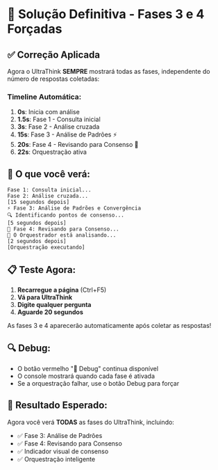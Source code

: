 # 🚀 Solução Definitiva - Fases 3 e 4 Forçadas

## ✅ Correção Aplicada

Agora o UltraThink **SEMPRE** mostrará todas as fases, independente do número de respostas coletadas:

### Timeline Automática:

1. **0s**: Inicia com análise
2. **1.5s**: Fase 1 - Consulta inicial 
3. **3s**: Fase 2 - Análise cruzada
4. **15s**: Fase 3 - Análise de Padrões ⚡
5. **20s**: Fase 4 - Revisando para Consenso 🧠
6. **22s**: Orquestração ativa

## 🎯 O que você verá:

```
Fase 1: Consulta inicial...
Fase 2: Análise cruzada...
[15 segundos depois]
⚡ Fase 3: Análise de Padrões e Convergência
🔍 Identificando pontos de consenso...
[5 segundos depois]
🧠 Fase 4: Revisando para Consenso...
🎯 O Orquestrador está analisando...
[2 segundos depois]
[Orquestração executando]
```

## 📋 Teste Agora:

1. **Recarregue a página** (Ctrl+F5)
2. **Vá para UltraThink**
3. **Digite qualquer pergunta**
4. **Aguarde 20 segundos**

As fases 3 e 4 aparecerão automaticamente após coletar as respostas!

## 🔍 Debug:

- O botão vermelho "🐛 Debug" continua disponível
- O console mostrará quando cada fase é ativada
- Se a orquestração falhar, use o botão Debug para forçar

## 🎉 Resultado Esperado:

Agora você verá **TODAS** as fases do UltraThink, incluindo:
- ✅ Fase 3: Análise de Padrões
- ✅ Fase 4: Revisando para Consenso
- ✅ Indicador visual de consenso
- ✅ Orquestração inteligente
